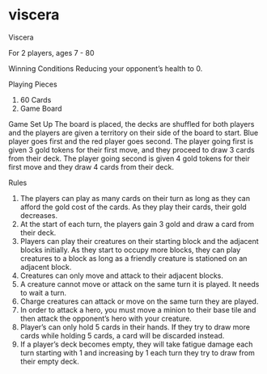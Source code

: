 # viscera
Viscera

For 2 players, ages 7 - 80

Winning Conditions
Reducing your opponent’s health to 0.

Playing Pieces
1. 60 Cards
2. Game Board

Game Set Up
The board is placed, the decks are shuffled for both players and the players are
given a territory on their side of the board to start. Blue player goes first and the red
player goes second. The player going first is given 3 gold tokens for their first move,
and they proceed to draw 3 cards from their deck. The player going second is given
4 gold tokens for their first move and they draw 4 cards from their deck.

Rules
1. The players can play as many cards on their turn as long as they can afford
the gold cost of the cards. As they play their cards, their gold decreases.
2. At the start of each turn, the players gain 3 gold and draw a card from their
deck.
3. Players can play their creatures on their starting block and the adjacent
blocks initially. As they start to occupy more blocks, they can play creatures
to a block as long as a friendly creature is stationed on an adjacent block.
4. Creatures can only move and attack to their adjacent blocks.
5. A creature cannot move or attack on the same turn it is played. It needs to
wait a turn.
6. Charge creatures can attack or move on the same turn they are played.
7. In order to attack a hero, you must move a minion to their base tile and then
attack the opponent’s hero with your creature.
8. Player’s can only hold 5 cards in their hands. If they try to draw more cards
while holding 5 cards, a card will be discarded instead.
9. If a player’s deck becomes empty, they will take fatigue damage each turn
starting with 1 and increasing by 1 each turn they try to draw from their
empty deck.
